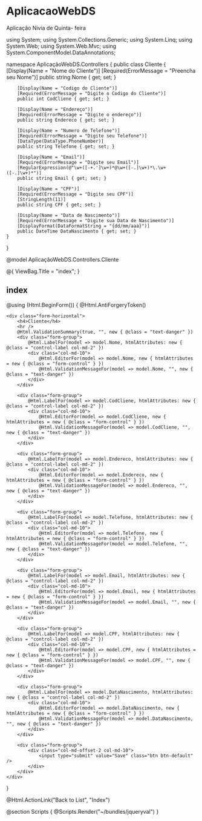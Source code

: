 # AplicacaoWebDS
Aplicação Nivia de Quinta- feira

using System;
using System.Collections.Generic;
using System.Linq;
using System.Web;
using System.Web.Mvc;
using System.ComponentModel.DataAnnotations;

namespace AplicaçãoWebDS.Controllers
{
    public class Cliente
    {
        [Display(Name = "Nome do Cliente")]
        [Required(ErrorMessage = "Preencha seu Nome")]
        public string Nome { get; set; }

        [Display(Name = "Codigo do Cliente")]
        [Required(ErrorMessage = "Digite o Codigo do Cliente")]
        public int CodCliene { get; set; }

        [Display(Name = "Endereço")]
        [Required(ErrorMessage = "Digite o endereço")]
        public string Endereco { get; set; }

        [Display(Name = "Numero de Telefone")]
        [Required(ErrorMessage = "Digite seu Telefone")]
        [DataType(DataType.PhoneNumber)]
        public string Telefone { get; set; }

        [Display(Name = "Email")]
        [Required(ErrorMessage = "Digite seu Email")]
        [RegularExpression(@"\w+([-+.']\w+)*@\w+([-.]\w+)*\.\w+([-.]\w+)*")]
        public string Email { get; set; }

        [Display(Name = "CPF")]
        [Required(ErrorMessage = "Digite seu CPF")]
        [StringLength(11)]
        public string CPF { get; set; }

        [Display(Name = "Data de Nascimento")]
        [Required(ErrorMessage = "Digite sua Data de Nascimento")]
        [DisplayFormat(DataFormatString = "{dd/mm/aaa}")]
        public DateTime DataNascimento { get; set; }
    }
}






@model AplicaçãoWebDS.Controllers.Cliente

@{
    ViewBag.Title = "index";
}

<h2>index</h2>


@using (Html.BeginForm())
{
    @Html.AntiForgeryToken()
    
    <div class="form-horizontal">
        <h4>Cliente</h4>
        <hr />
        @Html.ValidationSummary(true, "", new { @class = "text-danger" })
        <div class="form-group">
            @Html.LabelFor(model => model.Nome, htmlAttributes: new { @class = "control-label col-md-2" })
            <div class="col-md-10">
                @Html.EditorFor(model => model.Nome, new { htmlAttributes = new { @class = "form-control" } })
                @Html.ValidationMessageFor(model => model.Nome, "", new { @class = "text-danger" })
            </div>
        </div>

        <div class="form-group">
            @Html.LabelFor(model => model.CodCliene, htmlAttributes: new { @class = "control-label col-md-2" })
            <div class="col-md-10">
                @Html.EditorFor(model => model.CodCliene, new { htmlAttributes = new { @class = "form-control" } })
                @Html.ValidationMessageFor(model => model.CodCliene, "", new { @class = "text-danger" })
            </div>
        </div>

        <div class="form-group">
            @Html.LabelFor(model => model.Endereco, htmlAttributes: new { @class = "control-label col-md-2" })
            <div class="col-md-10">
                @Html.EditorFor(model => model.Endereco, new { htmlAttributes = new { @class = "form-control" } })
                @Html.ValidationMessageFor(model => model.Endereco, "", new { @class = "text-danger" })
            </div>
        </div>

        <div class="form-group">
            @Html.LabelFor(model => model.Telefone, htmlAttributes: new { @class = "control-label col-md-2" })
            <div class="col-md-10">
                @Html.EditorFor(model => model.Telefone, new { htmlAttributes = new { @class = "form-control" } })
                @Html.ValidationMessageFor(model => model.Telefone, "", new { @class = "text-danger" })
            </div>
        </div>

        <div class="form-group">
            @Html.LabelFor(model => model.Email, htmlAttributes: new { @class = "control-label col-md-2" })
            <div class="col-md-10">
                @Html.EditorFor(model => model.Email, new { htmlAttributes = new { @class = "form-control" } })
                @Html.ValidationMessageFor(model => model.Email, "", new { @class = "text-danger" })
            </div>
        </div>

        <div class="form-group">
            @Html.LabelFor(model => model.CPF, htmlAttributes: new { @class = "control-label col-md-2" })
            <div class="col-md-10">
                @Html.EditorFor(model => model.CPF, new { htmlAttributes = new { @class = "form-control" } })
                @Html.ValidationMessageFor(model => model.CPF, "", new { @class = "text-danger" })
            </div>
        </div>

        <div class="form-group">
            @Html.LabelFor(model => model.DataNascimento, htmlAttributes: new { @class = "control-label col-md-2" })
            <div class="col-md-10">
                @Html.EditorFor(model => model.DataNascimento, new { htmlAttributes = new { @class = "form-control" } })
                @Html.ValidationMessageFor(model => model.DataNascimento, "", new { @class = "text-danger" })
            </div>
        </div>

        <div class="form-group">
            <div class="col-md-offset-2 col-md-10">
                <input type="submit" value="Save" class="btn btn-default" />
            </div>
        </div>
    </div>
}

<div>
    @Html.ActionLink("Back to List", "Index")
</div>

@section Scripts {
    @Scripts.Render("~/bundles/jqueryval")
}
